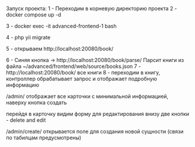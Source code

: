 Запуск проекта: 
1 - Переходим в корневую директорию проекта
2 - docker compose up -d 
<!-- Запускаем докер -->
3 - docker exec -it advanced-frontend-1 bash 
<!-- переходим в консоль контейнера-->
4 - php yii migrate
<!-- выполяняем миграции, в которой есть структура бд нужная для парсинга книг -->
5 - открываем http://localhost:20080/book/
<!-- главная страница, контрoллер BookController.php  -->
6 - Синяя кнопка -> http://localhost:20080/book/parse/
 Парсит книги из файла  ~/advanced/frontend/web/source/books.json 
7 -  http://localhost:20080/book/  все книги
8 - переходим в книгу, контроллер обрабатывает запрос и отображает подробную информацию


<!-- admin -->
/admin/
отображает все карточки с минимальной информацией,
наверху кнопка создать

перейдя в карточку видим форму для редактирования
внизу две кнопки - delete and edit

/admin/create/
открывается поле для создания новой сущности (связи по табилцам предусмотрены)
